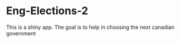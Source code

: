 # Eng-Elections-2
This is a shiny app.
The goal is to help in choosing the next canadian government
